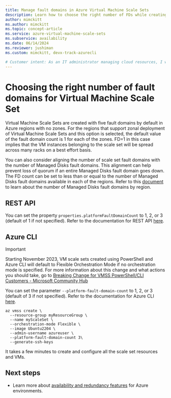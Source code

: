 ```yaml
---
title: Manage fault domains in Azure Virtual Machine Scale Sets
description: Learn how to choose the right number of FDs while creating a Virtual Machine Scale Set.
author: mimckitt
ms.author: mimckitt
ms.topic: concept-article
ms.service: azure-virtual-machine-scale-sets
ms.subservice: availability
ms.date: 06/14/2024
ms.reviewer: jushiman
ms.custom: mimckitt, devx-track-azurecli

# Customer intent: As an IT administrator managing cloud resources, I want to select the appropriate number of fault domains for my Virtual Machine Scale Set, so that I can ensure high availability and minimize the risk of downtime due to hardware failures.
---
```

# Choosing the right number of fault domains for Virtual Machine Scale Set

Virtual Machine Scale Sets are created with five fault domains by default in Azure regions with no zones. For the regions that support zonal deployment of Virtual Machine Scale Sets and this option is selected, the default value of the fault domain count is 1 for each of the zones. FD=1 in this case implies that the VM instances belonging to the scale set will be spread across many racks on a best effort basis.

You can also consider aligning the number of scale set fault domains with the number of Managed Disks fault domains. This alignment can help prevent loss of quorum if an entire Managed Disks fault domain goes down. The FD count can be set to less than or equal to the number of Managed Disks fault domains available in each of the regions. Refer to this [document](../virtual-machines/availability-set-overview.md) to learn about the number of Managed Disks fault domains by region.

## REST API
You can set the property `properties.platformFaultDomainCount` to 1, 2, or 3 (default of 1 if not specified). Refer to the documentation for REST API [here](/rest/api/compute/virtualmachinescalesets/createorupdate).

## Azure CLI

> [!IMPORTANT]
>Starting November 2023, VM scale sets created using PowerShell and Azure CLI will default to Flexible Orchestration Mode if no orchestration mode is specified. For more information about this change and what actions you should take, go to [Breaking Change for VMSS PowerShell/CLI Customers - Microsoft Community Hub](https://techcommunity.microsoft.com/t5/azure-compute-blog/breaking-change-for-vmss-powershell-cli-customers/ba-p/3818295)

You can set the parameter `--platform-fault-domain-count` to 1, 2, or 3 (default of 3 if not specified). Refer to the documentation for Azure CLI [here](/cli/azure/vmss#az-vmss-create).

```azurecli-interactive
az vmss create \
  --resource-group myResourceGroup \
  --name myScaleSet \
  --orchestration-mode Flexible \
  --image Ubuntu2204 \
  --admin-username azureuser \
  --platform-fault-domain-count 3\
  --generate-ssh-keys
```

It takes a few minutes to create and configure all the scale set resources and VMs.

## Next steps
- Learn more about [availability and redundancy features](../virtual-machines/availability.md) for Azure environments.
